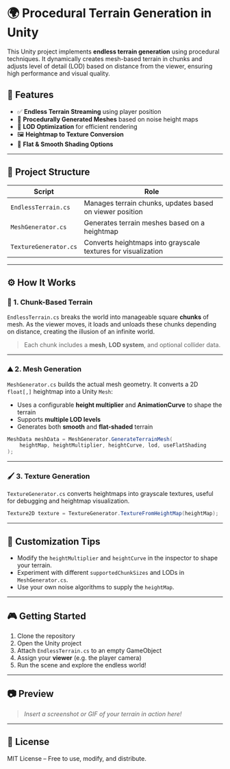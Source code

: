 # 🌍 Procedural Terrain Generation in Unity

This Unity project implements **endless terrain generation** using procedural techniques. It dynamically creates mesh-based terrain in chunks and adjusts level of detail (LOD) based on distance from the viewer, ensuring high performance and visual quality.

## 🚀 Features

- ✅ **Endless Terrain Streaming** using player position  
- 🌄 **Procedurally Generated Meshes** based on noise height maps  
- 🧠 **LOD Optimization** for efficient rendering  
- 🖼️ **Heightmap to Texture Conversion**  
- 🎨 **Flat & Smooth Shading Options**

---

## 📁 Project Structure

| Script | Role |
|--------|------|
| `EndlessTerrain.cs` | Manages terrain chunks, updates based on viewer position |
| `MeshGenerator.cs` | Generates terrain meshes based on a heightmap |
| `TextureGenerator.cs` | Converts heightmaps into grayscale textures for visualization |

---

## ⚙️ How It Works

### 🧩 1. Chunk-Based Terrain

`EndlessTerrain.cs` breaks the world into manageable square **chunks** of mesh. As the viewer moves, it loads and unloads these chunks depending on distance, creating the illusion of an infinite world.

> Each chunk includes a **mesh**, **LOD system**, and optional collider data.

---

### ⛰️ 2. Mesh Generation

`MeshGenerator.cs` builds the actual mesh geometry. It converts a 2D `float[,]` heightmap into a Unity `Mesh`:

- Uses a configurable **height multiplier** and **AnimationCurve** to shape the terrain
- Supports **multiple LOD levels**
- Generates both **smooth** and **flat-shaded** terrain

```csharp
MeshData meshData = MeshGenerator.GenerateTerrainMesh(
    heightMap, heightMultiplier, heightCurve, lod, useFlatShading
);
```

---

### 🖌️ 3. Texture Generation

`TextureGenerator.cs` converts heightmaps into grayscale textures, useful for debugging and heightmap visualization.

```csharp
Texture2D texture = TextureGenerator.TextureFromHeightMap(heightMap);
```

---

## 🧪 Customization Tips

- Modify the `heightMultiplier` and `heightCurve` in the inspector to shape your terrain.
- Experiment with different `supportedChunkSizes` and LODs in `MeshGenerator.cs`.
- Use your own noise algorithms to supply the `heightMap`.

---

## 🎮 Getting Started

1. Clone the repository
2. Open the Unity project
3. Attach `EndlessTerrain.cs` to an empty GameObject
4. Assign your **viewer** (e.g. the player camera)
5. Run the scene and explore the endless world!

---

## 📷 Preview

> *Insert a screenshot or GIF of your terrain in action here!*

---

## 📄 License

MIT License – Free to use, modify, and distribute.

